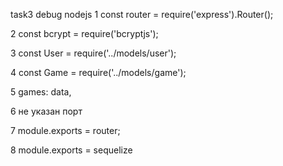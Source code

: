 task3 debug nodejs
1 const router = require('express').Router();

2 const bcrypt = require('bcryptjs');

3 const User = require('../models/user');

4 const Game = require('../models/game');

5 games: data,

6 не указан порт

7 module.exports = router;

8 module.exports = sequelize